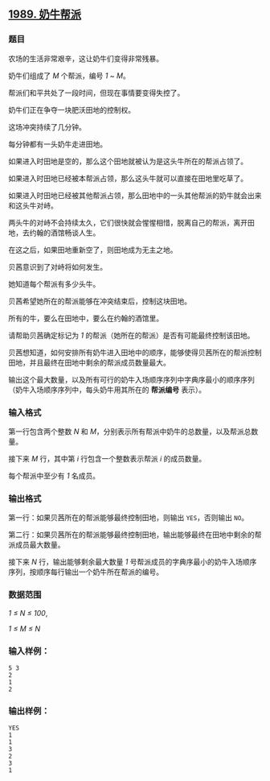 ## [1989. 奶牛帮派](https://www.acwing.com/problem/content/1991/)

### 题目

农场的生活非常艰辛，这让奶牛们变得非常残暴。

奶牛们组成了 *M* 个帮派，编号 *1 ~ M*。

帮派们和平共处了一段时间，但现在事情要变得失控了。

奶牛们正在争夺一块肥沃田地的控制权。

这场冲突持续了几分钟。

每分钟都有一头奶牛走进田地。

如果进入时田地是空的，那么这个田地就被认为是这头牛所在的帮派占领了。

如果进入时田地已经被本帮派占领，那么这头牛就可以直接在田地里吃草了。

如果进入时田地已经被其他帮派占领，那么田地中的一头其他帮派的奶牛就会出来和这头牛对峙。

两头牛的对峙不会持续太久，它们很快就会惺惺相惜，脱离自己的帮派，离开田地，去约翰的酒馆畅谈人生。

在这之后，如果田地重新空了，则田地成为无主之地。

贝茜意识到了对峙将如何发生。

她知道每个帮派有多少头牛。

贝茜希望她所在的帮派能够在冲突结束后，控制这块田地。

所有的牛，要么在田地中，要么在约翰的酒馆里。

请帮助贝茜确定标记为 *1* 的帮派（她所在的帮派）是否有可能最终控制该田地。

贝茜想知道，如何安排所有奶牛进入田地中的顺序，能够使得贝茜所在的帮派控制田地，并且最终在田地中剩余的帮派成员数量最大。

输出这个最大数量，以及所有可行的奶牛入场顺序序列中字典序最小的顺序序列（奶牛入场顺序序列中，每头奶牛用其所在的 **帮派编号** 表示）。

### 输入格式

第一行包含两个整数 *N* 和 *M*，分别表示所有帮派中奶牛的总数量，以及帮派总数量。

接下来 *M* 行，其中第 *i* 行包含一个整数表示帮派 *i* 的成员数量。

每个帮派中至少有 *1* 名成员。

### 输出格式

第一行：如果贝茜所在的帮派能够最终控制田地，则输出 `YES`，否则输出 `NO`。

第二行：如果贝茜所在的帮派能够最终控制田地，输出能够最终在田地中剩余的帮派成员最大数量。

接下来 *N* 行，输出能够剩余最大数量 *1* 号帮派成员的字典序最小的奶牛入场顺序序列，按顺序每行输出一个奶牛所在帮派的编号。

### 数据范围

*1 ≤ N ≤ 100*,

*1 ≤ M ≤ N*

### 输入样例：

```
5 3
2
1
2
```

### 输出样例：

```
YES
1
1
3
2
3
1
```
